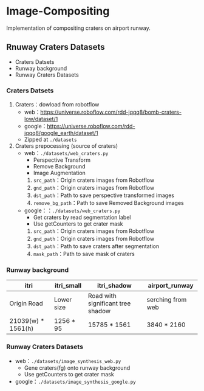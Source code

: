 # Image-Compositing
Implementation of compositing craters on airport runway.

## Rnuway Craters Datasets
- Craters Datsets
- Runway background
- Runway Craters Datasets

### Craters Datsets
1. Craters：dowload from robotflow
    - web：https://universe.roboflow.com/rdd-jqqq8/bomb-craters-low/dataset/1
    - google：https://universe.roboflow.com/rdd-jqqq8/google_earth/dataset/1
    - Zipped at `./datasets`
2. Craters prepocessing (source of craters)
    - web：`./datasets/web_craters.py`  
        - Perspective Transform
        - Remove Background
        - Image Augmentation
        1. `src_path`：Origin craters images from Robotflow
        2. `gnd_path`：Origin craters images from Robotflow
        3. `dst_path`：Path to save perspective transformed images
        4. `remove_bg_path`：Path to save Removed Background images
    - google：：`./datasets/web_craters.py`  
        - Get craters by read segmentation label
        - Use getCounters to get crater mask
        1. `src_path`：Origin craters images from Robotflow
        2. `gnd_path`：Origin craters images from Robotflow
        3. `dst_path`：Path to save craters after segmentation
        4. `mask_path`：Path to save mask of craters
### Runway background

| itri  | itri_small  | itri_shadow  | airport_runway  |
| ---------- | -----------| -----------| -----------|
| Origin Road   | Lower size   | Road with significant tree shadow   | serching from web   |
| 21039(w) * 1561(h)   | 1256 * 95   | 15785 * 1561   | 3840 * 2160   |

### Runway Craters Datasets
- web：`./datasets/image_synthesis_web.py`
    - Gene craters(fg) onto runway background
    - Use getCounters to get crater mask
- google：`./datasets/image_synthesis_google.py`


